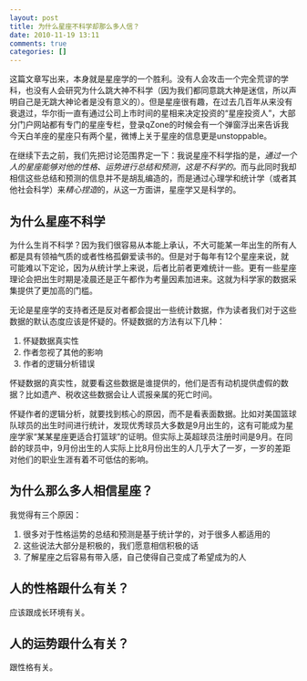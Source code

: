 ```yaml
---
layout: post
title: 为什么星座不科学却那么多人信？
date: 2010-11-19 13:11
comments: true
categories: []
---
```

这篇文章写出来，本身就是星座学的一个胜利。没有人会攻击一个完全荒谬的学科，也没有人会研究为什么跳大神不科学（因为我们都同意跳大神是迷信，所以声明自己是无跳大神论者是没有意义的）。但是星座很有趣，在过去几百年从来没有衰退过，华尔街一直有通过公司上市时间的星相来决定投资的“星座投资人”，大部分门户网站都有专门的星座专栏，登录qZone的时候会有一个弹窗浮出来告诉我今天白羊座的星座只有两个星，微博上关于星座的信息更是unstoppable。

在继续下去之前，我们先把讨论范围界定一下：我说星座不科学指的是，<em>通过一个人的星座能够对他的性格、运势进行总结和预测，这是不科学的。</em>而与此同时我却相信这些总结和预测的信息并不是胡乱编造的，而是通过心理学和统计学（或者其他社会科学）来<em>精心捏造</em>的，从这一方面讲，星座学又是科学的。
<h2><!--more-->为什么星座不科学</h2>
为什么生肖不科学？因为我们很容易从本能上承认，不大可能某一年出生的所有人都是具有领袖气质的或者性格孤僻爱读书的。但是对于每年有12个星座来说，就可能难以下定论，因为从统计学上来说，后者比前者更难统计一些。更有一些星座理论会把出生时期是凌晨还是正午都作为考量因素加进来。这就为科学家的数据采集提供了更加高的门槛。

无论是星座学的支持者还是反对者都会提出一些统计数据，作为读者我们对于这些数据的默认态度应该是怀疑的。怀疑数据的方法有以下几种：
<ol>
	<li>怀疑数据真实性</li>
	<li>作者忽视了其他的影响</li>
	<li>作者的逻辑分析错误</li>
</ol>
怀疑数据的真实性，就要看这些数据是谁提供的，他们是否有动机提供虚假的数据？比如遗产、税收这些数据会让人谎报亲属的死亡时间。

怀疑作者的逻辑分析，就要找到核心的原因，而不是看表面数据。比如对美国篮球队球员的出生时间进行统计，发现优秀球员大多数是9月出生的，这有可能成为星座学家“某某星座更适合打篮球”的证明。但实际上英超球员注册时间是9月。在同龄的球员中，9月份出生的人实际上比8月份出生的人几乎大了一岁，一岁的差距对他们的职业生涯有着不可低估的影响。
<h2>为什么那么多人相信星座？</h2>
我觉得有三个原因：
<ol>
	<li>很多对于性格运势的总结和预测是基于统计学的，对于很多人都适用的</li>
	<li>这些说法大部分是积极的，我们愿意相信积极的话</li>
	<li>了解星座之后容易有带入感，自己使得自己变成了希望成为的人</li>
</ol>
<h2>人的性格跟什么有关？</h2>
应该跟成长环境有关。
<h2>人的运势跟什么有关？</h2>
跟性格有关。
